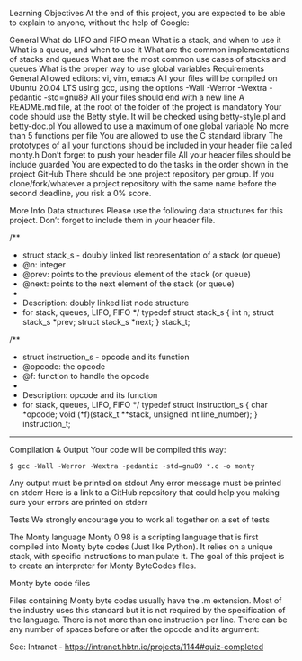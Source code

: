 Learning Objectives
At the end of this project, you are expected to be able to explain to anyone, without the help of Google:

General
What do LIFO and FIFO mean
What is a stack, and when to use it
What is a queue, and when to use it
What are the common implementations of stacks and queues
What are the most common use cases of stacks and queues
What is the proper way to use global variables
Requirements
General
Allowed editors: vi, vim, emacs
All your files will be compiled on Ubuntu 20.04 LTS using gcc, using the options -Wall -Werror -Wextra -pedantic -std=gnu89
All your files should end with a new line
A README.md file, at the root of the folder of the project is mandatory
Your code should use the Betty style. It will be checked using betty-style.pl and betty-doc.pl
You allowed to use a maximum of one global variable
No more than 5 functions per file
You are allowed to use the C standard library
The prototypes of all your functions should be included in your header file called monty.h
Don’t forget to push your header file
All your header files should be include guarded
You are expected to do the tasks in the order shown in the project
GitHub
There should be one project repository per group. If you clone/fork/whatever a project repository with the same name before the second deadline, you risk a 0% score.

More Info
Data structures
Please use the following data structures for this project. Don’t forget to include them in your header file.

/**
* struct stack_s - doubly linked list representation of a stack (or queue)
* @n: integer
* @prev: points to the previous element of the stack (or queue)
* @next: points to the next element of the stack (or queue)
*
* Description: doubly linked list node structure
* for stack, queues, LIFO, FIFO
*/
typedef struct stack_s
{
	int n;
	struct stack_s *prev;
	struct stack_s *next;
} stack_t;

/**
* struct instruction_s - opcode and its function
* @opcode: the opcode
* @f: function to handle the opcode
*
* Description: opcode and its function
* for stack, queues, LIFO, FIFO
*/
typedef struct instruction_s
{
	char *opcode;
	void (*f)(stack_t **stack, unsigned int line_number);
} instruction_t;

------------------------------------------------------------------------
Compilation & Output
Your code will be compiled this way:

	$ gcc -Wall -Werror -Wextra -pedantic -std=gnu89 *.c -o monty

Any output must be printed on stdout
Any error message must be printed on stderr
Here is a link to a GitHub repository that could help you making sure your errors are printed on stderr

Tests
We strongly encourage you to work all together on a set of tests

The Monty language
Monty 0.98 is a scripting language that is first compiled into Monty byte codes (Just like Python). It relies on a unique stack, with specific instructions to manipulate it. The goal of this project is to create an interpreter for Monty ByteCodes files.

Monty byte code files

Files containing Monty byte codes usually have the .m extension. Most of the industry uses this standard but it is not required by the specification of the language. There is not more than one instruction per line. There can be any number of spaces before or after the opcode and its argument:

See: Intranet - https://intranet.hbtn.io/projects/1144#quiz-completed
